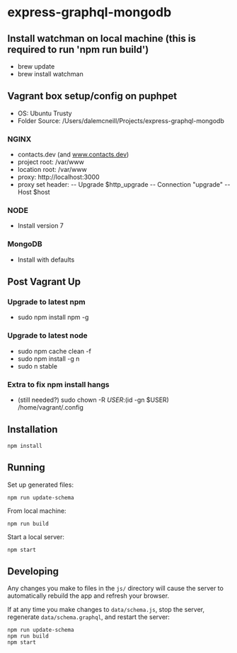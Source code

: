 # express-graphql-mongodb

## Install watchman on local machine (this is required to run 'npm run build')
 - brew update
 - brew install watchman

## Vagrant box setup/config on puphpet
 - OS: Ubuntu Trusty
 - Folder Source: /Users/dalemcneill/Projects/express-graphql-mongodb

### NGINX
 - contacts.dev (and www.contacts.dev)
 - project root: /var/www
 - location root: /var/www
 - proxy: http://localhost:3000
 - proxy set header:
 -- Upgrade $http_upgrade
 -- Connection "upgrade"
 -- Host $host

### NODE
 - Install version 7

### MongoDB
 - Install with defaults

## Post Vagrant Up

### Upgrade to latest npm
 - sudo npm install npm -g

### Upgrade to latest node
 - sudo npm cache clean -f
 - sudo npm install -g n
 - sudo n stable

### Extra to fix npm install hangs
 - (still needed?) sudo chown -R $USER:$(id -gn $USER) /home/vagrant/.config

## Installation

```
npm install
```

## Running

Set up generated files:

```
npm run update-schema
```

From local machine:

```
npm run build
```

Start a local server:

```
npm start
```

## Developing

Any changes you make to files in the `js/` directory will cause the server to
automatically rebuild the app and refresh your browser.

If at any time you make changes to `data/schema.js`, stop the server,
regenerate `data/schema.graphql`, and restart the server:

```
npm run update-schema
npm run build
npm start
```
